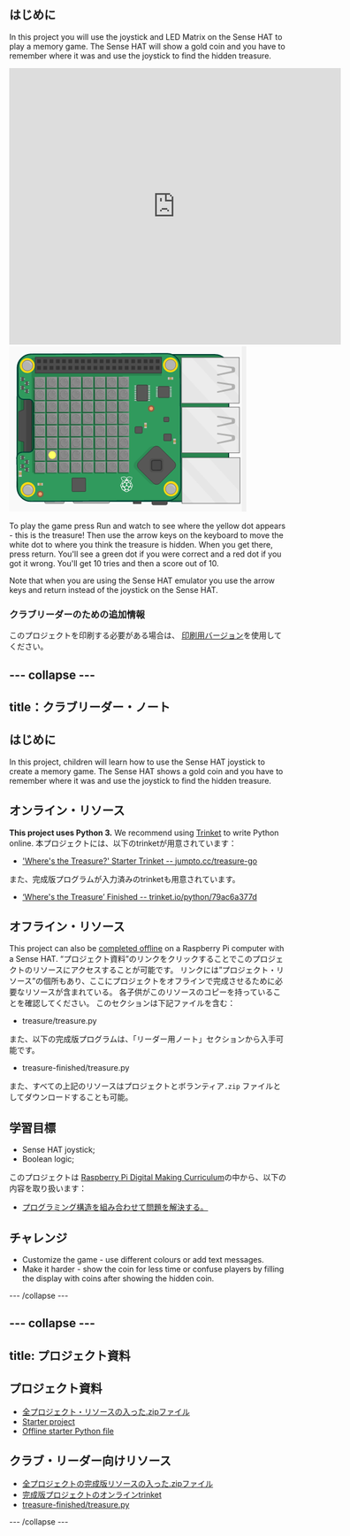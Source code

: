## はじめに

In this project you will use the joystick and LED Matrix on the Sense HAT to play a memory game. The Sense HAT will show a gold coin and you have to remember where it was and use the joystick to find the hidden treasure.

<div class="trinket">
  <iframe src="https://trinket.io/embed/python/79ac6a377d?outputOnly=true&start=result" width="600" height="500" frameborder="0" marginwidth="0" marginheight="0" allowfullscreen mark="crwd-mark">
</iframe> <img src="images/treasure-final.png" />
</div>

To play the game press Run and watch to see where the yellow dot appears - this is the treasure! Then use the arrow keys on the keyboard to move the white dot to where you think the treasure is hidden. When you get there, press return. You'll see a green dot if you were correct and a red dot if you got it wrong. You'll get 10 tries and then a score out of 10.

Note that when you are using the Sense HAT emulator you use the arrow keys and return instead of the joystick on the Sense HAT.

### クラブリーダーのための追加情報

このプロジェクトを印刷する必要がある場合は、 [印刷用バージョン](https://projects.raspberrypi.org/en/projects/wheres-the-treasure/print)を使用してください。

## \--- collapse \---

## title：クラブリーダー・ノート

## はじめに

In this project, children will learn how to use the Sense HAT joystick to create a memory game. The Sense HAT shows a gold coin and you have to remember where it was and use the joystick to find the hidden treasure.

## オンライン・リソース

**This project uses Python 3.** We recommend using [Trinket](https://trinket.io/) to write Python online. 本プロジェクトには、以下のtrinketが用意されています：

* ['Where's the Treasure?' Starter Trinket -- jumpto.cc/treasure-go](http://jumpto.cc/treasure-go)

また、完成版プログラムが入力済みのtrinketも用意されています。

* [‘Where's the Treasure’ Finished -- trinket.io/python/79ac6a377d](https://trinket.io/python/79ac6a377d)

## オフライン・リソース

This project can also be [completed offline](https://www.codeclubprojects.org/en-GB/resources/physical-sense-hat/) on a Raspberry Pi computer with a Sense HAT. “プロジェクト資料”のリンクをクリックすることでこのプロジェクトのリソースにアクセスすることが可能です。 リンクには”プロジェクト・リソース”の個所もあり、ここにプロジェクトをオフラインで完成させるために必要なリソースが含まれている。 各子供がこのリソースのコピーを持っていることを確認してください。 このセクションは下記ファイルを含む：

* treasure/treasure.py

また、以下の完成版プログラムは、「リーダー用ノート」セクションから入手可能です。

* treasure-finished/treasure.py

また、すべての上記のリソースはプロジェクトとボランティア`.zip` ファイルとしてダウンロードすることも可能。

## 学習目標

* Sense HAT joystick;
* Boolean logic;

このプロジェクトは [Raspberry Pi Digital Making Curriculum](http://rpf.io/curriculum)の中から、以下の内容を取り扱います：

* [プログラミング構造を組み合わせて問題を解決する。](https://www.raspberrypi.org/curriculum/programming/builder)

## チャレンジ

* Customize the game - use different colours or add text messages. 
* Make it harder - show the coin for less time or confuse players by filling the display with coins after showing the hidden coin. 

\--- /collapse \---

## \--- collapse \---

## title: プロジェクト資料

## プロジェクト資料

* [全プロジェクト・リソースの入った.zipファイル](resources/treasure-project-resources.zip)
* [Starter project](http://jumpto.cc/treasure-go)
* [Offline starter Python file](resources/treasure-treasure.py)

## クラブ・リーダー向けリソース

* [全プロジェクトの完成版リソースの入った.zipファイル](resources/treasure-volunteer-resources.zip)
* [完成版プロジェクトのオンラインtrinket](https://trinket.io/python/79ac6a377d)
* [treasure-finished/treasure.py](resources/treasure-finished-treasure.py)

\--- /collapse \---